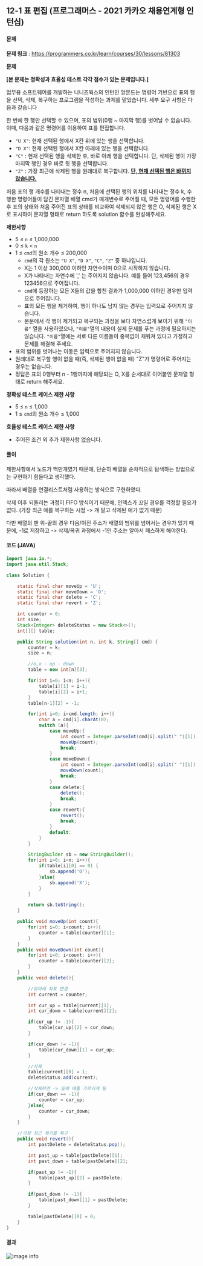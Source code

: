 

## 12-1 표 편집 (프로그래머스 - 2021 카카오 채용연계형 인턴십)

#### 문제

**문제 링크** : https://programmers.co.kr/learn/courses/30/lessons/81303

**문제**

**[본 문제는 정확성과 효율성 테스트 각각 점수가 있는 문제입니다.]**

업무용 소프트웨어를 개발하는 니니즈웍스의 인턴인 앙몬드는 명령어 기반으로 표의 행을 선택, 삭제, 복구하는 프로그램을 작성하는 과제를 맡았습니다. 세부 요구 사항은 다음과 같습니다

한 번에 한 행만 선택할 수 있으며, 표의 범위(0행 ~ 마지막 행)를 벗어날 수 없습니다. 이때, 다음과 같은 명령어를 이용하여 표를 편집합니다.

- `"U X"`: 현재 선택된 행에서 X칸 위에 있는 행을 선택합니다.
- `"D X"`: 현재 선택된 행에서 X칸 아래에 있는 행을 선택합니다.
- `"C"` : 현재 선택된 행을 삭제한 후, 바로 아래 행을 선택합니다. 단, 삭제된 행이 가장 마지막 행인 경우 바로 윗 행을 선택합니다.
- `"Z"` : 가장 최근에 삭제된 행을 원래대로 복구합니다. <u><strong>단, 현재 선택된 행은 바뀌지 않습니다.</strong></u>

처음 표의 행 개수를 나타내는 정수 n, 처음에 선택된 행의 위치를 나타내는 정수 k, 수행한 명령어들이 담긴 문자열 배열 cmd가 매개변수로 주어질 때, 모든 명령어를 수행한 후 표의 상태와 처음 주어진 표의 상태를 비교하여 삭제되지 않은 행은 O, 삭제된 행은 X로 표시하여 문자열 형태로 return 하도록 solution 함수를 완성해주세요.

**제한사항**

- 5 ≤ `n` ≤ 1,000,000
- 0 ≤ `k` < `n`
- 1 ≤ `cmd`의 원소 개수 ≤ 200,000
  - `cmd`의 각 원소는 `"U X"`, `"D X"`, `"C"`, `"Z"` 중 하나입니다.
  - X는 1 이상 300,000 이하인 자연수이며 0으로 시작하지 않습니다.
  - X가 나타내는 자연수에 ',' 는 주어지지 않습니다. 예를 들어 123,456의 경우 123456으로 주어집니다.
  - `cmd`에 등장하는 모든 X들의 값을 합친 결과가 1,000,000 이하인 경우만 입력으로 주어집니다.
  - 표의 모든 행을 제거하여, 행이 하나도 남지 않는 경우는 입력으로 주어지지 않습니다.
  - 본문에서 각 행이 제거되고 복구되는 과정을 보다 자연스럽게 보이기 위해 `"이름"` 열을 사용하였으나, `"이름"`열의 내용이 실제 문제를 푸는 과정에 필요하지는 않습니다. `"이름"`열에는 서로 다른 이름들이 중복없이 채워져 있다고 가정하고 문제를 해결해 주세요.
- 표의 범위를 벗어나는 이동은 입력으로 주어지지 않습니다.
- 원래대로 복구할 행이 없을 때(즉, 삭제된 행이 없을 때) "Z"가 명령어로 주어지는 경우는 없습니다.
- 정답은 표의 0행부터 n - 1행까지에 해당되는 O, X를 순서대로 이어붙인 문자열 형태로 return 해주세요.

**정확성 테스트 케이스 제한 사항**

- 5 ≤ `n` ≤ 1,000
- 1 ≤ `cmd`의 원소 개수 ≤ 1,000

**효율성 테스트 케이스 제한 사항**

- 주어진 조건 외 추가 제한사항 없습니다.

#### 

#### 풀이

제한사항에서 노드가 백만개였기 때문에, 단순히 배열을 순차적으로 탐색하는 방법으로는 구현하기 힘들다고 생각했다.

따라서 배열을 연결리스트처럼 사용하는 방식으로 구현하였다.

삭제 이후 되돌리는 과정이 FIFO 방식이기 때문에,  인덱스가 꼬일 경우를 걱정할 필요가 없다. (가장 최근 애를 복구하는 시점 -> 걔 말고 삭제된 애가 없기 때문)

다만 배열의 맨 위-끝의 경우 다음/이전 주소가 배열의 범위를 넘어서는 경우가 있기 때문에, -1로 저장하고 -> 삭제/복귀 과정에서 -1인 주소는 알아서 패스하게 해야한다.



#### 코드 (JAVA)

```java
import java.io.*;
import java.util.Stack;

class Solution {

    static final char moveUp = 'U';
    static final char moveDown = 'D';
    static final char delete = 'C';
    static final char revert = 'Z';

    int counter = 0;
    int size;
    Stack<Integer> deleteStatus = new Stack<>();
    int[][] table;

    public String solution(int n, int k, String[] cmd) {
        counter = k;
        size = n;

        //o,x - up - down
        table = new int[n][3];

        for(int i=0; i<n; i++){
            table[i][1] = i-1;
            table[i][2] = i+1;
        }
        table[n-1][2] = -1;

        for(int i=0; i<cmd.length; i++){
            char a = cmd[i].charAt(0);
            switch (a){
                case moveUp:{
                    int count = Integer.parseInt(cmd[i].split(" ")[1]);
                    moveUp(count);
                    break;
                }
                case moveDown:{
                    int count = Integer.parseInt(cmd[i].split(" ")[1]);
                    moveDown(count);
                    break;
                }
                case delete:{
                    delete();
                    break;
                }
                case revert:{
                    revert();
                    break;
                }
                default:
            }
        }

        StringBuilder sb = new StringBuilder();
        for(int i=0; i<n; i++){
            if(table[i][0] == 0) {
                sb.append('O');
            }else{
                sb.append('X');
            }
        }

        return sb.toString();
    }

    public void moveUp(int count){
        for(int i=0; i<count; i++){
            counter = table[counter][1];
        }
    }
    public void moveDown(int count){
        for(int i=0; i<count; i++){
            counter = table[counter][2];
        }
    }
    public void delete(){

        //위아래 좌표 변경
        int current = counter;

        int cur_up = table[current][1];
        int cur_down = table[current][2];

        if(cur_up != -1){
            table[cur_up][2] = cur_down;
        }

        if(cur_down != -1){
            table[cur_down][1] = cur_up;
        }

        //삭제
        table[current][0] = 1;
        deleteStatus.add(current);

        //삭제하면 -> 밑에 애를 가르키게 됨
        if(cur_down == -1){
            counter = cur_up;
        }else{
            counter = cur_down;
        }
    }

    //가장 최근 제거를 복구
    public void revert(){
        int pastDelete = deleteStatus.pop();

        int past_up = table[pastDelete][1];
        int past_down = table[pastDelete][2];

        if(past_up != -1){
            table[past_up][2] = pastDelete;
        }

        if(past_down != -1){
            table[past_down][1] = pastDelete;
        }

        table[pastDelete][0] = 0;
    }
}
```

#### 결과

![image info](img/result-12-1.png)
